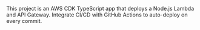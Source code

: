 <!-- Use this file to provide workspace-specific custom instructions to Copilot. For more details, visit https://code.visualstudio.com/docs/copilot/copilot-customization#_use-a-githubcopilotinstructionsmd-file -->

This project is an AWS CDK TypeScript app that deploys a Node.js Lambda and API Gateway. Integrate CI/CD with GitHub Actions to auto-deploy on every commit.
